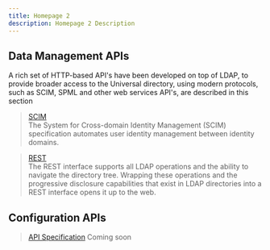```yaml
---
title: Homepage 2
description: Homepage 2 Description
---
```


## Data Management APIs

A rich set of HTTP-based API's have been developed on top of LDAP, to provide broader access to the Universal directory, using modern protocols, such as SCIM, SPML and other web services API's, are described in this section

<section>
  
  > [SCIM](/web-services-api-guide/scim)  
  > The System for Cross-domain Identity Management (SCIM) specification automates user identity management between identity domains. 
  
  > [REST](/web-services-api-guide/rest)  
  > The REST interface supports all LDAP operations and the ability to navigate the directory tree. Wrapping these operations and the progressive disclosure capabilities that exist in LDAP directories into a REST interface opens it up to the web.
   
</section>

## Configuration APIs

<section>
  
  > [API Specification](/developer)
  > Coming soon
  
</section>



